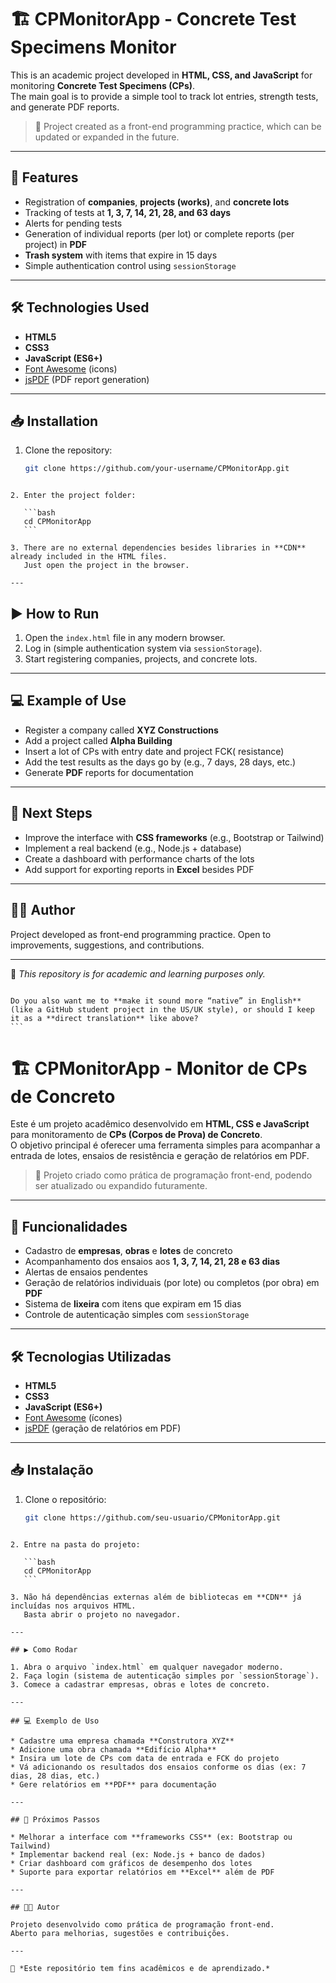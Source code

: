 
# 🏗️ CPMonitorApp - Concrete Test Specimens Monitor

This is an academic project developed in **HTML, CSS, and JavaScript** for monitoring **Concrete Test Specimens (CPs)**.  
The main goal is to provide a simple tool to track lot entries, strength tests, and generate PDF reports.  

> 🚀 Project created as a front-end programming practice, which can be updated or expanded in the future.

---

## 📌 Features

- Registration of **companies**, **projects (works)**, and **concrete lots**  
- Tracking of tests at **1, 3, 7, 14, 21, 28, and 63 days**  
- Alerts for pending tests  
- Generation of individual reports (per lot) or complete reports (per project) in **PDF**  
- **Trash system** with items that expire in 15 days  
- Simple authentication control using `sessionStorage`  

---

## 🛠️ Technologies Used

- **HTML5**  
- **CSS3**  
- **JavaScript (ES6+)**  
- [Font Awesome](https://fontawesome.com/) (icons)  
- [jsPDF](https://github.com/parallax/jsPDF) (PDF report generation)  

---

## 📥 Installation

1. Clone the repository:

   ```bash
   git clone https://github.com/your-username/CPMonitorApp.git
````

2. Enter the project folder:

   ```bash
   cd CPMonitorApp
   ```

3. There are no external dependencies besides libraries in **CDN** already included in the HTML files.
   Just open the project in the browser.

---
``````
## ▶️ How to Run

1. Open the `index.html` file in any modern browser.
2. Log in (simple authentication system via `sessionStorage`).
3. Start registering companies, projects, and concrete lots.

---

## 💻 Example of Use

* Register a company called **XYZ Constructions**
* Add a project called **Alpha Building**
* Insert a lot of CPs with entry date and project FCK( resistance)
* Add the test results as the days go by (e.g., 7 days, 28 days, etc.)
* Generate **PDF** reports for documentation

---

## 🔮 Next Steps

* Improve the interface with **CSS frameworks** (e.g., Bootstrap or Tailwind)
* Implement a real backend (e.g., Node.js + database)
* Create a dashboard with performance charts of the lots
* Add support for exporting reports in **Excel** besides PDF

---

## 👨‍🎓 Author

Project developed as front-end programming practice.
Open to improvements, suggestions, and contributions.

---

📌 *This repository is for academic and learning purposes only.*

``````

Do you also want me to **make it sound more “native” in English** (like a GitHub student project in the US/UK style), or should I keep it as a **direct translation** like above?
```
````````
# 🏗️ CPMonitorApp - Monitor de CPs de Concreto

Este é um projeto acadêmico desenvolvido em **HTML, CSS e JavaScript** para monitoramento de **CPs (Corpos de Prova) de Concreto**.  
O objetivo principal é oferecer uma ferramenta simples para acompanhar a entrada de lotes, ensaios de resistência e geração de relatórios em PDF.  

> 🚀 Projeto criado como prática de programação front-end, podendo ser atualizado ou expandido futuramente.

---

## 📌 Funcionalidades

- Cadastro de **empresas**, **obras** e **lotes** de concreto  
- Acompanhamento dos ensaios aos **1, 3, 7, 14, 21, 28 e 63 dias**  
- Alertas de ensaios pendentes  
- Geração de relatórios individuais (por lote) ou completos (por obra) em **PDF**  
- Sistema de **lixeira** com itens que expiram em 15 dias  
- Controle de autenticação simples com `sessionStorage`  

---

## 🛠️ Tecnologias Utilizadas

- **HTML5**  
- **CSS3**  
- **JavaScript (ES6+)**  
- [Font Awesome](https://fontawesome.com/) (ícones)  
- [jsPDF](https://github.com/parallax/jsPDF) (geração de relatórios em PDF)  

---

## 📥 Instalação

1. Clone o repositório:

   ```bash
   git clone https://github.com/seu-usuario/CPMonitorApp.git
````

2. Entre na pasta do projeto:

   ```bash
   cd CPMonitorApp
   ```

3. Não há dependências externas além de bibliotecas em **CDN** já incluídas nos arquivos HTML.
   Basta abrir o projeto no navegador.

---

## ▶️ Como Rodar

1. Abra o arquivo `index.html` em qualquer navegador moderno.
2. Faça login (sistema de autenticação simples por `sessionStorage`).
3. Comece a cadastrar empresas, obras e lotes de concreto.

---

## 💻 Exemplo de Uso

* Cadastre uma empresa chamada **Construtora XYZ**
* Adicione uma obra chamada **Edifício Alpha**
* Insira um lote de CPs com data de entrada e FCK do projeto
* Vá adicionando os resultados dos ensaios conforme os dias (ex: 7 dias, 28 dias, etc.)
* Gere relatórios em **PDF** para documentação

---

## 🔮 Próximos Passos

* Melhorar a interface com **frameworks CSS** (ex: Bootstrap ou Tailwind)
* Implementar backend real (ex: Node.js + banco de dados)
* Criar dashboard com gráficos de desempenho dos lotes
* Suporte para exportar relatórios em **Excel** além de PDF

---

## 👨‍🎓 Autor

Projeto desenvolvido como prática de programação front-end.
Aberto para melhorias, sugestões e contribuições.

---

📌 *Este repositório tem fins acadêmicos e de aprendizado.*

